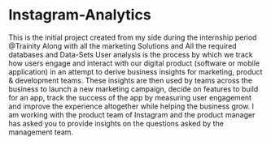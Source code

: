 # Instagram-Analytics
This is the initial project created from my side during the internship period @Trainity 
Along with all the marketing Solutions and All the required databases and Data-Sets
User analysis is the process by which we track how users engage and interact with our digital product (software or mobile application) in an attempt to derive business insights for marketing, product & development teams.
These insights are then used by teams across the business to launch a new marketing campaign, decide on features to build for an app, track the success of the app by measuring user engagement and improve the experience altogether while helping the business grow.
I am working with the product team of Instagram and the product manager has asked you to provide insights on the questions asked by the management team.
